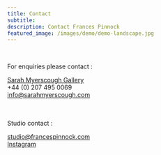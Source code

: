 ```yaml
---
title: Contact
subtitle: 
description: Contact Frances Pinnock
featured_image: /images/demo/demo-landscape.jpg
---
```

<br />

For enquiries please contact :

[Sarah Myerscough Gallery](https://www.sarahmyerscough.com/)  
+44 (0) 207 495 0069  
info@sarahmyerscough.com
<br />  
<br />

Studio contact :  

studio@francespinnock.com  
[Instagram](https://www.instagram.com/francespinnock/)
<br />


